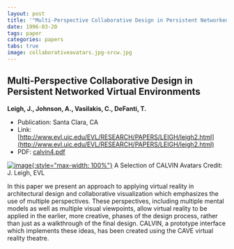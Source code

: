 ```yaml
---
layout: post
title: '"Multi-Perspective Collaborative Design in Persistent Networked Virtual Environments"'
date: 1996-03-20
tags: paper
categories: papers
tabs: true
image: collaborativeavatars.jpg-srcw.jpg
---
```


## Multi-Perspective Collaborative Design in Persistent Networked Virtual Environments
**Leigh, J., Johnson, A., Vasilakis, C., DeFanti, T.**
- Publication: Santa Clara, CA
- Link: [http://www.evl.uic.edu/EVL/RESEARCH/PAPERS/LEIGH/leigh2.html](http://www.evl.uic.edu/EVL/RESEARCH/PAPERS/LEIGH/leigh2.html)
- PDF: [calvin4.pdf](/documents/calvin4.pdf)


[![image](https://www.evl.uic.edu/output/originals/collaborativeavatars.jpg-srcw.jpg){:style="max-width: 100%"}](https://www.evl.uic.edu/output/originals/collaborativeavatars.jpg-srcw.jpg)
A Selection of CALVIN Avatars
Credit: J. Leigh, EVL

In this paper we present an approach to applying virtual reality in architectural design and collaborative visualization which emphasizes the use of multiple perspectives. These perspectives, including multiple mental models as well as multiple visual viewpoints, allow virtual reality to be applied in the earlier, more creative, phases of the design process, rather than just as a walkthrough of the final design. CALVIN, a prototype interface which implements these ideas, has been created using the CAVE virtual reality theatre.